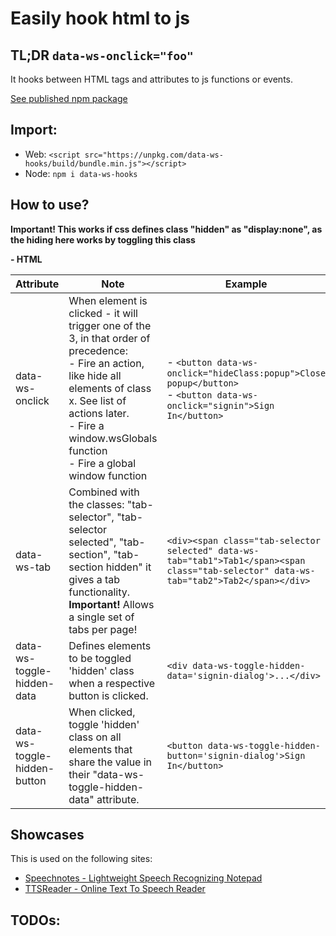 # Easily hook html to js

## TL;DR `data-ws-onclick="foo"`

It hooks between HTML tags and attributes to js functions or events.

[See published npm package](https://www.npmjs.com/package/data-ws-hooks)

## Import:

- Web: `<script src="https://unpkg.com/data-ws-hooks/build/bundle.min.js"></script>`
- Node: `npm i data-ws-hooks`

## How to use?

**Important! This works if css defines class "hidden" as "display:none", as the hiding here works by toggling this class**

**- HTML**

| Attribute                    | Note                                                                                                                                                                                                                                                | Example                                                                                                                                  |
|------------------------------|-----------------------------------------------------------------------------------------------------------------------------------------------------------------------------------------------------------------------------------------------------|------------------------------------------------------------------------------------------------------------------------------------------|
| data-ws-onclick              | When element is clicked - it will trigger one of the 3, in that order of precedence: <br>- Fire an action, like hide all elements of class x. See list of actions later. <br>- Fire a window.wsGlobals function <br>- Fire a global window function | - `<button data-ws-onclick="hideClass:popup">Close popup</button>` <br> - `<button data-ws-onclick="signin">Sign In</button>`            |
| data-ws-tab                  | Combined with the classes: "tab-selector", "tab-selector selected", "tab-section", "tab-section hidden" it gives a tab functionality.  <br>**Important!** Allows a single set of tabs per page!                                                     | `<div><span class="tab-selector selected" data-ws-tab="tab1">Tab1</span><span class="tab-selector" data-ws-tab="tab2">Tab2</span></div>` |
| data-ws-toggle-hidden-data   | Defines elements to be toggled 'hidden' class when a respective button is clicked.                                                                                                                                                                  | `<div data-ws-toggle-hidden-data='signin-dialog'>...</div>`                                                                              |
| data-ws-toggle-hidden-button | When clicked, toggle 'hidden' class on all elements that share the value in their "data-ws-toggle-hidden-data" attribute.                                                                                                                           | `<button data-ws-toggle-hidden-button='signin-dialog'>Sign In</button>`                                                                  |


## Showcases

This is used on the following sites:
- [Speechnotes - Lightweight Speech Recognizing Notepad](https://speechnotes.co/)
- [TTSReader - Online Text To Speech Reader](https://ttsreader.com/)

## TODOs:

